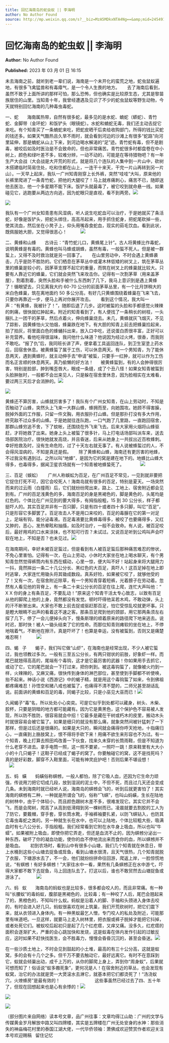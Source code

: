```yaml
---
title: 回忆海南岛的蛇虫蚁 || 李海明
author: No Author Found
source: http://mp.weixin.qq.com/s?__biz=MzA5MDkxNTA4Ng==&amp;mid=2454913192&amp;idx=1&amp;sn=714064ef1db3438784efa72486c24561&amp;chksm=87a3c8c9b0d441df18b702dd4f338588021132a3e7663e1e7d6d33c6cad5241f859eb5e40b10#rd
---
```


# 回忆海南岛的蛇虫蚁 || 李海明

**Author:** No Author Found

**Published:** 2023 年 03 月 01 日 16:15

未去海南之前，就听到老一辈们说，海南是一个未开化的蛮荒之地，蛇虫鼠蚁遍地，有很多飞禽猛兽和有毒瘴气，是一个令人生畏的地方。      去了海南后看到，虽然不致于上面所讲的那样可怕，那么恐怖，但也确实是比较原生态，尤其是黎苗族居住的山里。当知青十年，我曾经遭遇及见识了不少的蛇虫鼠蚁等野生动物，今天就特别回忆海南的几种毒虫毒蛇。

一、蛇       海南属热带，自然有很多蛇，最多见的是水蛇、蝻蛇（蟒蛇）、青竹蛇、金脚带（金环蛇）和饭铲头（眼镜蛇）。水蛇和蝻蛇无毒，我们还主动去捉它来吃。有个知青买了一条蝻蛇来吃，把蛇皮晒干后卖给收购部门，所得的钱比买蛇的钱还多。如果天气酷热且久旱不雨时，就会看到河边的沙滩上有很多“蛇路”向河里延伸，那是蝻蛇从山上下来，到河边喝水解渴的“足”迹。青竹蛇有毒，但不是剧毒，被咬后如及时医治是不会致命的，但也非常痛苦。青竹蛇很多时都盘卷在中小树上，颜色和绿叶差不多，较难分辨，一动不动的，可能是在等待猎物吧？有一年生产大会战（大会战是大开荒的形式，就是将几个连队的人集中到一片山中，砍树木搭建临时简易住处，吃和住都在山上，一连干十来天，干完一片山再转到另一片山）。一天早上起床，我队一广州知青刚穿上长外裤，突然“哇哇”大叫，原来他的长裤里爬进了一条青竹蛇，把他的大腿咬了！马上就疼痛刺心，痛苦不已，随即送他去医治，他一个多星期不能下床。饭铲头就最毒了，被它咬到就命悬一线。如果碰见它，逃跑要从两边方向逃，因为蛇眼只是直视，看不到两旁。![](https://mmbiz.qpic.cn/mmbiz_png/Ljib4So7yuWjhia1IfmocEgpx0COujV5iaS78aibI2icHNl6iaCzicMvl3JSvica0QQP1g3r7m2n70uRsmJ3AOsLdGECGQ/640?wx_fmt=png)

![](https://mmbiz.qpic.cn/mmbiz_gif/bL2iaicTYdZn5PIuSiad9jsseZXdUhheklOeOWibOVxEbXHyLydOfIBoahRWalonP3hBl8hQEpqqMxqtEZLGOwT37g/640?wx_fmt=gif)

我队有一个广州女知青患有风湿病，听人说生吃蛇血可以治疗，于是她就买了条活蛇，好像是饭铲头，把蛇头绑住，高高吊起来，用手抓住蛇身，把蛇尾砍掉一些，使其流血，然后坐在小凳子上，仰头用嘴呑食蛇血，现实的茹毛饮血。看到此状，既佩服她大胆，又觉得很恶心！           ![](https://mmbiz.qpic.cn/mmbiz_jpg/PJWG74pLsMbD4dtaCXm1DQjAQtXIPiaefb12G03yV9pjuOeYCkr3ibFERgaT1NRc2GAskSFztHvbuc5ROu2icmTYA/640)

二、黄蜂和山蜂       古诗云：“青竹蛇儿口，黄蜂尾上针”。古人将黄蜂比作毒蛇，说明黄蜂是有毒的。黄蜂也叫马蜂或胡蜂，虽然有毒，一般蜇不死人。但是被一群蜇上，又得不及时救治就是另一回事了。      在山里劳动中，不时会遇上黄蜂袭击，几乎是防不胜防的。它们栖息在茅草丛中或灌木林低矮的树叉上，筑在茅草丛里的蜂巢是较小的，因茅草支撑不起它的重量，而筑在树叉上的蜂巢就比较大。只要有人靠近它的蜂巢，它们就会突然飞来攻击你。记得有一次割茅草（用来盖茅屋），割着割着，突然头脸和手被什么东西刺了几下，我马上意识到是遇上黄蜂了！循眼望去，只见离我大约 60-70 公分的前面茅草丛里，有一个比月饼稍大的米白色蜂巢，筑在离地面约 50 多公分高，有好几只黄蜂围绕着蜂巢在飞来飞去，只要你再靠近一步，便马上再对你展开攻击。      看到这个情况，我大叫一声：“有黄蜂，我被针了！”，随即后退了几步。这时被蜇的头脸和手都感觉火辣辣的刺痛，很快就红肿起来。附近的知青看到了，有人便找了一条稍长的树枝，一头捆扎上一团干的茅草，然后点着火，伸向蜂巢烧去。未几，黄蜂就灰飞烟灭，不见了踪影，因黄蜂怕火又怕烟，蜂巢跌在地下。有大胆的知青上前去把蜂巢捡起来，拍了拍灰，将里面白色的蜂蛹抖出来，放入口中吃，还说蛋白质很丰富，正好可以补充营养。看他吃得很滋味，我问他什么味道？他说因为经过火烤，很香，而我则不敢吃。“报了仇”后，我同班长讲了声，便拿着工具返回连队，到卫生室塗上药水后，回宿舍休息。被黄蜂蜇了属于工伤，可以休息两天。有一个男知青，为了能休息两天，遇到黄蜂时，就主动伸手去“申请”被蜇，只要手一红肿，就可以作为工伤而名正言顺的休息两天。真乃偷懒的好方法！      被黄蜂蜇到，有的人会肿得很厉害，特别是脸部，肿到嘴歪唇大，眼成一条缝，成了个丑八怪！如果女知青被蜇到头脸肿胀时，一般都不会岀来见人，只是躲在宿舍里休息，因为脸相实在太难看，要过两三天后才会消肿的。![](https://mmbiz.qpic.cn/mmbiz_png/Ljib4So7yuWjhia1IfmocEgpx0COujV5iaS78aibI2icHNl6iaCzicMvl3JSvica0QQP1g3r7m2n70uRsmJ3AOsLdGECGQ/640?wx_fmt=png)

![](https://mmbiz.qpic.cn/mmbiz_jpg/PJWG74pLsMbD4dtaCXm1DQjAQtXIPiaefcibyGnucdUL9hHmqRZz0OSV8nB0WJiavEa7wLPz8mr0llqPXehtJABtg/640)

黄蜂还不算厉害，山蜂就厉害多了！我队有个广州女知青，在山上劳动时，不知是否触动了山蜂，突然头上飞来一大群山蜂，蜂拥而至，向她围攻。她顾不得害臊，脱掉外面的工作服，只留一件文胸，用衣服扑打山蜂。但是那扑打没有多大作用，终究敌不过众多的山蜂。于是她就往连队跑，一口气跑了几里路，一直跑回宿舍，那群山蜂穷追不舍，下了蚊帐，还围绕在外飞来飞去。后来大家用火烟将山蜂驱赶，才将她救了出来。她身上头上被蜇了很多针，马上打电话场部叫派车来，送去场部医院治疗。很快她就发高烧，并且昏迷，后来从她身上一共拔出近百枚蜂刺。幸好抢救及时，没有生命危险，过了十天左右就无事了。有人说被蜂蜇过的人，不会得风湿病的，不知是真还是假。      除了黄蜂和山蜂，海南还有更厉害的地蜂，不过我没有遇到过。之所以叫“地蜂”，是因为它的窝是建在地下的。地蜂比山蜂大得多，也毒得多，据闻卫星农场就有一个知青被地蜂蛰死了。             ![](https://mmbiz.qpic.cn/mmbiz_png/Ljib4So7yuWhddQFw26UvKG8XSqLfp8pBj2OicQpgYicE1rJnXrA70vybb4STHD1lDsfS0hEnwGUCEkR3HzXL1ldw/640?wx_fmt=png)

三、百足（蜈蚣）      广州人称蜈蚣为百足，在广州百足不常见，一见到就非要把它捉住打死不可，因它会咬死人！海南岛就有很多的百足，特别是夏天。一场突然而来的过云雨（白撞雨）后，它们就纷纷爬出来，路上、工地上、宿舍附近都会见到有。广州的百足浅黄色的多，海南百足的身是黑褐色的，脚是黄色的，头尾均是红色的。个体比在广州见到的要大得多，有拇指般粗，15 到 30 公分长，样子都挺吓人的。其实百足并非有一百只脚，只是有四十或者四十多只脚，叫它“百足”，只是形容它多脚罢了。百足攻击人不是用口来咬的，百足的毒腺在它的第一对足上，足端有钩，能分泌毒液。百足毒液要比黄蜂毒得多，被咬了也要痛得多，又红又肿的，恶心，发热晕眩和抽搐，如及时治疗，一般不会致命。有人说，被百足咬后，最好用鸡的口水来涂抹，也不知可行否？未试过。又说百足听到公鸡叫声会吓软在地上，不知是否？也未见过。![](https://mmbiz.qpic.cn/mmbiz_png/Ljib4So7yuWjhia1IfmocEgpx0COujV5iaS78aibI2icHNl6iaCzicMvl3JSvica0QQP1g3r7m2n70uRsmJ3AOsLdGECGQ/640?wx_fmt=png)

在海南期间，幸好未被百足蜇过，但是看到有人被百足蜇后那种痛苦难忍的惨状，不免心里害怕。记得有一次，在山上劳动，小休时大家坐在地上喝水聊天，有个男知青忽然觉得裤筒内有东西在蠕动，心里一惊，便大叫不好！站起身来将大腿用力一抖，竟然摔出一条二十几公分长、黑红色的大百足，真吓人！这百足掉在地上即时逃窜，大家连忙用锄头将其锄成数段。真系好险，如果被它咬了，就够他受的了！又有一次，在宿舍附近除草，有一个男知青穿着短裤，光着膀子在劳动着。忽然有人看见他的背脊上，有一条二十来公分长的百足在往上爬，连忙大声叫他：“ X X 你的身上有条百足，不要乱动！”原来这个知青干活太专心致志，以致有百足从他的脚爬上他的上身，竟然都没有发觉。顿时吓得他呆若木鸡，不敢动弹，头上的汗不断冒出来。大家也不敢上前去捉或驱赶那百足，怕它受惊乱咬就更坏事。只是瞪大眼睛不出声的看着这不速之客。那条百足爬到他的颈部，用它那两条须左右探了几下，停了一会儿便掉头向下，慢条斯理的顺着原来的路径爬下地来逃去。说时迟，那时快！被人一锄头结束了它的性命。而那位知青则瘫软的坐在地上，不停地喘着气，不断地在擦汗。真是吓坏了！也算是幸运，没有被蜇到，否则又是痛楚难忍啊！           ![](https://mmbiz.qpic.cn/mmbiz_jpg/PJWG74pLsMbD4dtaCXm1DQjAQtXIPiaefnCxyvBuJFldTuPT7eKlWNH6RY2mMPeh7XHicgJ6WO4DLvicRr0xlsZvA/640)

四、蝎   子       蝎子，我们叫它做“山虾”，在海南也是经常出现，不少人被它蜇过，我也领教过多次。一般有三至五公分长，有两只钳状的前肢，好象虾一样。而尾巴就翘得高高的，尾端有个毒钩，这才是它最厉害的武器！你如果用手去抓它，或动了它，它的尾巴就会一下打过来，把你刺到。被这毒钩蜇了，就像被火灼到一样，火辣辣的，又麻又痛，很快传到身体的淋巴部位，甚至使到手脚都不听使唤，抬不起来。神话小说《西游记》中的蝎子精，就是用这个毒钩蜇了如来，令到佛祖都疼痛难忍！孙悟空和猪八戒也被蜇了，也痛得不清不楚的，二师兄甚至胡话乱说。前面讲的黄蜂和百足的毒，同蝎子比较，只是小巫见大巫而已！![](https://mmbiz.qpic.cn/mmbiz_png/Ljib4So7yuWjhia1IfmocEgpx0COujV5iaS78aibI2icHNl6iaCzicMvl3JSvica0QQP1g3r7m2n70uRsmJ3AOsLdGECGQ/640?wx_fmt=png)

久闻蝎子“毒”名，所以处处小心奕奕。可是它似乎到处都可以藏身，树头、木柴、胶杯，只要是阴暗的地方都可能藏有。因为它是黄黑色，这个保护色不容易被人发现，所以防不胜防，很容易就会中招！它最多是藏在干树或朽木的皮里，搬动木头时就很容易会被它蜇了。如果是细只的就没有那么痛，就象突然间被针猛刺了一下那样，但是过后还是很痛的。如果是大只的，瞬间就会痛得你呼天抢地，十指痛归心，一直痛到上胳肢窝上，恨不得将手砍下来！用痛不欲生来形容也不为过。有一个知青，晚上打算去照田鸡改善一下伙食，找来久未穿的长筒雨鞋，但是不知道为什么老穿不进去。拿手电筒一照，这一照不要紧，一照吓一跳！原来鞋里有大大小小的十几只蝎子！这鞋子已经成了蝎子的窝了。你要触碰它的窝，这不是找死吗？真的是好彩数，脚穿不入鞋里面，可能有神灵庇护吧！否则后果不堪设想！             ![](https://mmbiz.qpic.cn/mmbiz_jpg/PJWG74pLsMbD4dtaCXm1DQjAQtXIPiaefREGFyCdsdx1631HsMkQWA1ZLnHPFSTppmXnicsFngJkqA1UnkGpZRYg/640)

五、蚂   蟥       蚂蟥俗称蜞乸，一般人都怕，除了它吸人血，还因为它生命力顽强，传说用刀把它切成几段，放到湿润的泥土中，不但不死，而且过几天还会变成几条。未到海南时就已经听人说，海南岛的蜞乸会飞的，听到后就更害怕了！其实海南的蜞乸有二种，一种就是所谓会飞的，俗称“飞蜞”，也叫山蚂蟥，生长在陆地的树林中，由于个体较小，而且颜色跟树木差不多，很难发现它。其实它并不会飞，而是会爬树，爬高了从高到低滑翔到另一棵树而已。凌晨就要去割胶的工人为了防它，要戴帽，穿手套，穿长筒水靴，手袖裤袖要扎紧，以防飞蜞钻入，也防其它毒虫毒蛇之类的。另一种就生长在水中，也可以上陆地，个体比较粗大些，吸满血时有七八公分长，手指般粗。我们经常看到它附在水牛身上吸血，所以也叫“牛蟝”。如果被附上吸血，即使你把它弄走，但还是血流不止的，因为蜞乸分泌出一种东西，破坏了你的凝血功能，使你的血不停地流出来而食你的血，所以蜞乸并不是吸血。      初到农场时，看到山中有很多小山塘，我们几个知青就在休息日，带上水桶到这些小山塘去捉鱼或戽鱼，看到山塘水很清，且天气很热，几个知青就脱了衣服，下塘游水去了，不一会，他们就纷纷拼命往回游，爬返上岸，一脸惊慌地说，“有蜞乸！有好多蜞乸！”大家往水中一看，果然有几条蜞乸正在水中游弋，吓得大家都不敢下去捉鱼，马上回连队去了。打这以后，谁也不敢贸然去山塘捉鱼或游泳了。           ![](https://mmbiz.qpic.cn/mmbiz_gif/Ljib4So7yuWialfK1fFb2c0fflQpdrov3Kcq8q1Jc85W9UIXallbKZxre1RBdUX3eK3UXYwLpiaoQUaNyVOShrIicA/640?wx_fmt=gif)

六、蚂   蚁       海南岛的蚂蚁也是比较多，很多都会咬人的，而且非常痛。有一种叫“长腰蚁”的毒蚂蚁，腹部是黑褐色的，比较毒；有一种咬了人后，尾巴会翘起来了的，黑橙色的，不知叫什么蚁。蚂蚁是沿着人的脚、手袖和头颈进入身体去咬的，有时会进入好几只。蚂蚁很喜欢在树上筑巢，我们开荒砍树时，把它们震下来，就从衣领进入身体内。有一种黑蚁最乞人憎，专门咬人的私处及附近，可能那里有味道吧。一旦这样，就要马上走入树林里，把衣服或裤子脱掉才能把它抖掉，或者处死它们。被蚁咬后起初只是起了几个红疙瘩，又痒又痛。没多久，红疙瘩的面积会逐渐扩大，严重的会心跳加快和发烧，这是蚁毒在体内发作引起的过敏反应，这时如果不赶快找医生，会不胜毒力，慢慢会昏昏沉沉的，甚至会昏迷。![](https://mmbiz.qpic.cn/mmbiz_png/Ljib4So7yuWjhia1IfmocEgpx0COujV5iaS78aibI2icHNl6iaCzicMvl3JSvica0QQP1g3r7m2n70uRsmJ3AOsLdGECGQ/640?wx_fmt=png)

在一些沙质土地上，不时会见到鼓起的小土堆，最高的有三十公分高，这就是蚁窝，多的会有十几个之多。但千万不要去触动它，最好远离它。有时不在意踩到它，蚁就会倾巢出动，成千上万的，从你的脚爬上身上，弄到你“周身蚁”，后果就可想而知了！俗话说“蚁多嫐死象”，更何况是人！在宿舍附近的草丛，也会发现有蚁窝，治它的办法就是煲一大煲滚水去淋它，就基本把它们都烫死了！“汤浇蚁穴，火燎蜂房”是最有效的！                            这些事虽然已经过去了四、五十年了，但现在回想起来也是心有余悸的！![](https://mmbiz.qpic.cn/mmbiz_png/Ljib4So7yuWjhia1IfmocEgpx0COujV5iaS78aibI2icHNl6iaCzicMvl3JSvica0QQP1g3r7m2n70uRsmJ3AOsLdGECGQ/640?wx_fmt=png)

![](https://mmbiz.qpic.cn/mmbiz_jpg/PJWG74pLsMbD4dtaCXm1DQjAQtXIPiaef9pZDrH5BXicWfclGZSG9GREYVjmaBsibwFIIjiavSpuicO8GjRbFhkAYyA/640)

![](https://mmbiz.qpic.cn/mmbiz_gif/Ljib4So7yuWialfK1fFb2c0fflQpdrov3Kcq8q1Jc85W9UIXallbKZxre1RBdUX3eK3UXYwLpiaoQUaNyVOShrIicA/640?wx_fmt=gif)

（部分图片来自网络）读本号文章，品广州往事：文章均得江山助：广州的文学与传媒黄金岁月解放中路又叫四牌楼，其实是五牌楼在广州无处安身的水神：那些消失的神庙梅花村里的泰国江湖大佬，一代华侨领袖：萧佛成欢迎赞赏作者欢迎关注本号欢迎赐稿   留住记忆
